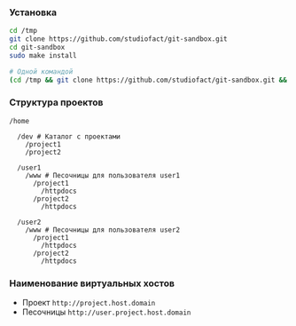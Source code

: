 ### Установка
``` bash
cd /tmp
git clone https://github.com/studiofact/git-sandbox.git
cd git-sandbox
sudo make install

# Одной командой
(cd /tmp && git clone https://github.com/studiofact/git-sandbox.git && cd git-extras && sudo make install)
```

### Структура проектов

``` code
/home

  /dev # Каталог с проектами
    /project1
    /project2

  /user1
    /www # Песочницы для пользователя user1
      /project1
        /httpdocs
      /project2
        /httpdocs

  /user2
    /www # Песочницы для пользователя user2
      /project1
        /httpdocs
      /project2
        /httpdocs
```

### Наименование виртуальных хостов

- Проект `http://project.host.domain`
- Песочницы `http://user.project.host.domain`